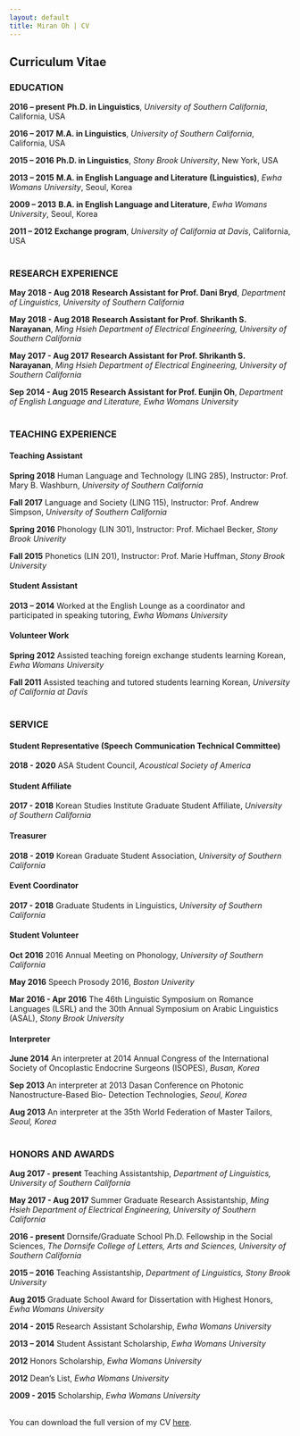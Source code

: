 ```yaml
---
layout: default
title: Miran Oh | CV
---
```

<body class="cv"></body>

## Curriculum Vitae
### EDUCATION

<span class="cv-year">**2016 – present**</span>
<span style="width: 85%;">**Ph.D. in Linguistics**, _University of Southern California_, California, USA</span>

<span class="cv-year">**2016 – 2017**</span>
<span style="width: 85%;">**M.A. in Linguistics**, _University of Southern California_, California, USA</span>

<span class="cv-year">**2015 – 2016**</span>
<span style="width: 85%;">**Ph.D. in Linguistics**, _Stony Brook University_, New York, USA</span>  

<span class="cv-year">**2013 – 2015**</span>
<span style="width: 85%;">**M.A. in English Language and Literature (Linguistics)**, _Ewha Womans University_, Seoul, Korea</span>  

<span class="cv-year">**2009 – 2013**</span>
<span style="width: 85%;">**B.A. in English Language and Literature**, _Ewha Womans University_, Seoul, Korea</span>  

<span class="cv-year">**2011 – 2012**</span>
<span style="width: 85%;">**Exchange program**, _University of California at Davis_, California, USA</span>  
<br>

### RESEARCH EXPERIENCE

<span class="cv-year">**May 2018 - Aug 2018**</span>
<span style="width: 85%;">**Research Assistant for Prof. Dani Bryd**, _Department of Linguistics, University of Southern California_</span>

<span class="cv-year">**May 2018 - Aug 2018**</span>
<span style="width: 85%;">**Research Assistant for Prof. Shrikanth S. Narayanan**, _Ming Hsieh Department of Electrical Engineering, University of Southern California_</span>

<span class="cv-year">**May 2017 - Aug 2017**</span>
<span style="width: 85%;">**Research Assistant for Prof. Shrikanth S. Narayanan**, _Ming Hsieh Department of Electrical Engineering, University of Southern California_</span>

<span class="cv-year">**Sep 2014 - Aug 2015**</span>
<span style="width: 85%;">**Research Assistant for Prof. Eunjin Oh**, _Department of English Language and Literature, Ewha Womans University_</span>
<br><br>

### TEACHING EXPERIENCE
#### Teaching Assistant
<span class="cv-year">**Spring 2018**</span>
<span style="width: 85%;">Human Language and Technology (LING 285), Instructor: Prof. Mary B. Washburn, _University of Southern California_</span>

<span class="cv-year">**Fall 2017**</span>
<span style="width: 85%;">Language and Society (LING 115), Instructor: Prof. Andrew Simpson, _University of Southern California_</span>

<span class="cv-year">**Spring 2016**</span>
<span style="width: 85%;">Phonology (LIN 301), Instructor: Prof. Michael Becker, _Stony Brook Univerity_</span>

<span class="cv-year">**Fall 2015**</span>
<span style="width: 85%;">Phonetics (LIN 201), Instructor: Prof. Marie Huffman, _Stony Brook University_</span>

#### Student Assistant
<span class="cv-year">**2013 – 2014**</span>
<span style="width: 85%;">Worked at the English Lounge as a coordinator and participated in speaking tutoring, _Ewha Womans University_</span>

#### Volunteer Work
<span class="cv-year">**Spring 2012**</span>
<span style="width: 85%;">Assisted teaching foreign exchange students learning Korean, _Ewha Womans University_</span>

<span class="cv-year">**Fall 2011**</span>
<span style="width: 85%;">Assisted teaching and tutored students learning Korean, _University of California at Davis_</span>  
<br>
  
### SERVICE
#### Student Representative (Speech Communication Technical Committee)
<span class="cv-year">**2018 - 2020**</span>
<span style="width: 85%;">ASA Student Council, _Acoustical Society of America_</span>

#### Student Affiliate
<span class="cv-year">**2017 - 2018**</span>
<span style="width: 85%;">Korean Studies Institute Graduate Student Affiliate, _University of Southern California_</span>

#### Treasurer
<span class="cv-year">**2018 - 2019**</span>
<span style="width: 85%;">Korean Graduate Student Association, _University of Southern California_</span>

#### Event Coordinator
<span class="cv-year">**2017 - 2018**</span>
<span style="width: 85%;">Graduate Students in Linguistics, _University of Southern California_</span>

#### Student Volunteer
<span class="cv-year">**Oct 2016**</span>
<span style="width: 85%;">2016 Annual Meeting on Phonology, _University of Southern California_</span>

<span class="cv-year">**May 2016**</span>
<span style="width: 85%;">Speech Prosody 2016, _Boston Univerity_</span>

<span class="cv-year">**Mar 2016 - Apr 2016**</span>
<span style="width: 85%;">The 46th Linguistic Symposium on Romance Languages (LSRL) and the 30th Annual Symposium on Arabic Linguistics (ASAL), _Stony Brook University_</span>

#### Interpreter
<span class="cv-year">**June 2014**</span>
<span style="width: 85%;">An interpreter at 2014 Annual Congress of the International Society of Oncoplastic Endocrine Surgeons (ISOPES), _Busan, Korea_</span>

<span class="cv-year">**Sep 2013**</span>
<span style="width: 85%;">An interpreter at 2013 Dasan Conference on Photonic Nanostructure-Based Bio- Detection Technologies, _Seoul, Korea_</span>

<span class="cv-year">**Aug 2013**</span>
<span style="width: 85%;">An interpreter at the 35th World Federation of Master Tailors, _Seoul, Korea_</span>  
<br>

### HONORS AND AWARDS

<span class="cv-year">**Aug 2017 - present**</span>
<span style="width: 85%;">Teaching Assistantship, _Department of Linguistics, University of Southern California_</span>

<span class="cv-year">**May 2017 - Aug 2017**</span>
<span style="width: 85%;">Summer Graduate Research Assistantship, _Ming Hsieh Department of Electrical Engineering, University of Southern California_</span>

<span class="cv-year">**2016 - present**</span>
<span style="width: 85%;">Dornsife/Graduate School Ph.D. Fellowship in the Social Sciences, _The Dornsife College of Letters, Arts and Sciences, University of Southern California_</span>

<span class="cv-year">**2015 – 2016**</span>
<span style="width: 85%;">Teaching Assistantship, _Department of Linguistics, Stony Brook University_</span>

<span class="cv-year">**Aug 2015**</span>
<span style="width: 85%;">Graduate School Award for Dissertation with Highest Honors, _Ewha Womans University_</span>

<span class="cv-year">**2014 - 2015**</span>
<span style="width: 85%;">Research Assistant Scholarship, _Ewha Womans University_</span>

<span class="cv-year">**2013 – 2014**</span>
<span style="width: 85%;">Student Assistant Scholarship, _Ewha Womans University_</span>

<span class="cv-year">**2012**</span>
<span style="width: 85%;">Honors Scholarship, _Ewha Womans University_</span>

<span class="cv-year">**2012**</span>
<span style="width: 85%;">Dean’s List, _Ewha Womans University_</span>

<span class="cv-year">**2009 - 2015**</span>
<span style="width: 85%;">Scholarship, _Ewha Womans University_</span>  
<br>

<span id="download-cv">You can download the full version of my CV [here](http://miranoh.github.io/uploads/CV_miranoh.pdf).</span>  
<br>
